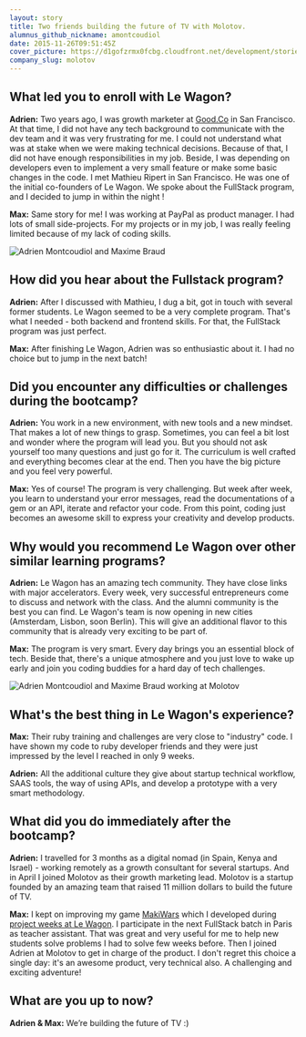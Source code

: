 ```yaml
---
layout: story
title: Two friends building the future of TV with Molotov.
alumnus_github_nickname: amontcoudiol
date: 2015-11-26T09:51:45Z
cover_picture: https://d1gofzrmx0fcbg.cloudfront.net/development/stories/pictures/000/000/005/cover/adrien_max_reverse.jpg?1464278782
company_slug: molotov
---
```


## What led you to enroll with Le Wagon?

**Adrien:** Two years ago, I was growth marketer at [Good.Co](http://techcrunch.com/2014/08/22/good-co/) in San Francisco. At that time, I did not have any tech background to communicate with the dev team and it was very frustrating for me. I could not understand what was at stake when we were making technical decisions. Because of that, I did not have enough responsibilities in my job. Beside, I was depending on developers even to implement a very small feature or make some basic changes in the code. I met Mathieu Ripert in San Francisco. He was one of the initial co-founders of Le Wagon. We spoke about the FullStack program, and I decided to jump in within the night !

**Max:** Same story for me! I was working at PayPal as product manager. I had lots of small side-projects. For my projects or in my job, I was really feeling limited because of my lack of coding skills.

<p><img src="https://raw.githubusercontent.com/lewagon/www-images/master/testimonials/amontcoudiol/adrien_max_inner_2.jpg" alt="Adrien Montcoudiol and Maxime Braud"></p>

## How did you hear about the Fullstack program?

**Adrien:** After I discussed with Mathieu, I dug a bit, got in touch with several former students. Le Wagon seemed to be a very complete program. That's what I needed - both backend and frontend skills. For that, the FullStack program was just perfect.

**Max:** After finishing Le Wagon, Adrien was so enthusiastic about it. I had no choice but to jump in the next batch!

## Did you encounter any difficulties or challenges during the bootcamp?

**Adrien:** You work in a new environment, with new tools and a new mindset. That makes a lot of new things to grasp. Sometimes, you can feel a bit lost and wonder where the program will lead you. But you should not ask yourself too many questions and just go for it. The curriculum is well crafted and everything becomes clear at the end. Then you have the big picture and you feel very powerful.

**Max:** Yes of course! The program is very challenging. But week after week, you learn to understand your error messages, read the documentations of a gem or an API, iterate and refactor your code. From this point, coding just becomes an awesome skill to express your creativity and develop products.

## Why would you recommend Le Wagon over other similar learning programs?

**Adrien:** Le Wagon has an amazing tech community. They have close links with major accelerators. Every week, very successful entrepreneurs come to discuss and network with the class. And the alumni community is the best you can find. Le Wagon's team is now opening in new cities (Amsterdam, Lisbon, soon Berlin). This will give an additional flavor to this community that is already very exciting to be part of.

**Max:** The program is very smart. Every day brings you an essential block of tech. Beside that, there's a unique atmosphere and you just love to wake up early and join you coding buddies for a hard day of tech challenges.

<p><img src="https://raw.githubusercontent.com/lewagon/www-images/master/testimonials/amontcoudiol/adrien_max_inner_1.jpg" alt="Adrien Montcoudiol and Maxime Braud working at Molotov"></p>


## What's the best thing in Le Wagon's experience?

**Max:** Their ruby training and challenges are very close to "industry" code. I have shown my code to ruby developer friends and they were just impressed by the level I reached in only 9 weeks.

**Adrien:** All the additional culture they give about startup technical workflow, SAAS tools, the way of using APIs, and develop a prototype with a very smart methodology.

## What did you do immediately after the bootcamp?

**Adrien:** I travelled for 3 months as a digital nomad (in Spain, Kenya and Israel) - working remotely as a growth consultant for several startups. And in April I joined Molotov as their growth marketing lead. Molotov is a startup founded by an amazing team that raised 11 million dollars to build the future of TV.

**Max:** I kept on improving my game [MakiWars](http://www.makiwars.com/) which I developed during [project weeks at Le Wagon](http://demoday.lewagon.org/9). I participate in the next FullStack batch in Paris as teacher assistant. That was great and very useful for me to help new students solve problems I had to solve few weeks before. Then I joined Adrien at Molotov to get in charge of the product. I don't regret this choice a single day: it's an awesome product, very technical also. A challenging and exciting adventure!

## What are you up to now?

**Adrien & Max:** We’re building the future of TV :)
